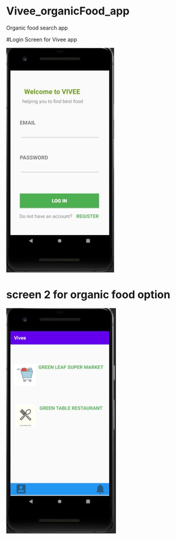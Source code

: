 # Vivee_organicFood_app
Organic food search app

#Login Screen for Vivee app

![alt text](https://github.com/hmchnd/Vivee_organicFood_app/blob/master/ViveeOrganicFood.JPG)

# screen 2 for organic food option

![alt text](https://github.com/hmchnd/Vivee_organicFood_app/blob/master/ViveeMainscreen.JPG)

